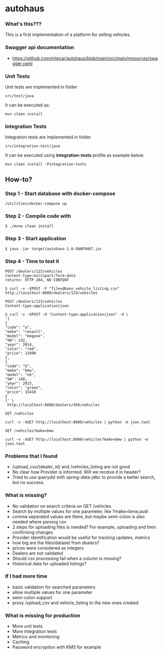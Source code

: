# autohaus

### What's this???

This is a first implementation of a platform for selling vehicles. 

### Swagger api documentation

- https://github.com/mlecar/autohaus/blob/main/src/main/resources/swagger.yaml


### Unit Tests
Unit tests are implemented in folder
```
src/test/java
```

It can be executed as:
```
mvn clean install
```

### Integration Tests
Integration tests are implemented in folder
```
src/integration-test/java
```

It can be executed using **integration-tests** profile as example below:
```
mvn clean install -Pintegration-tests
```

## How-to?
### Step 1 - Start database with docker-compose
```
/utilities/docker-compose up
```

### Step 2 - Compile code with
```
$ ./mvnw clean install
```

### Step 3 - Start application
```
$ java -jar target/autohaus-1.0-SNAPSHOT.jar
```

### Step 4 - Time to test it
```
POST /dealers/123/vehicles
Content-type:multipart/form-data
returns: HTTP 204, NO CONTENT

$ curl -v -XPOST -F "file=@base_vehicle_listing.csv" http://localhost:8080/dealers/123/vehicles
```

```
POST /dealers/123/vehicles
Content-type:application/json

$ curl -v -XPOST -H "Content-type:application/json" -d \
'[
{
"code": "a",
"make": "renault",
"model": "megane",
"kW": 132,
"year": 2014,
"color": "red",
"price": 13990
},
{
"code": "b",
"make": "bmw",
"model": "x6",
"kW": 148,
"year": 2015,
"color": "green",
"price": 15410
}
]' \
 http://localhost:8080/dealers/456/vehicles
```

```
GET /vehicles

curl -v -XGET http://localhost:8080/vehicles | python -m json.tool
```

```
GET /vehicles?make=bmw

curl -v -XGET http://localhost:8080/vehicles?make=bmw | python -m json.tool
```

### Problems that I found
- /upload_csv/{dealer_id} and /vehicles_listing are not good
- No clear how Provider is informed. Will we receive it in header?
- Tried to use querydsl with spring-data-jdbc to provide a better search, but no success.

### What is missing?
- No validation on search criteria on GET /vehicles
- Search by multiple values for one parameter, like ?make=bmw,audi
- comma separated values are there, but maybe semi-colon is also needed where parsing csv
- 2 steps for uploading files is needed? For example, uploading and then confirming changes
- Provider identification would be useful for tracking updates, metrics
- how big are the files/dataset from dealers?
- prices were considered as integers
- Dealers are not validated
- Should csv processing fail when a column is missing?
- Historical data for uploaded listings? 

### If I had more time
- basic validation for searched parameters
- allow multiple values for one parameter
- semi-colon support
- proxy /upload_csv and vehicle_listing to the new ones created

### What is missing for production
- More unit tests
- More Integration tests
- Metrics and monitoring
- Caching
- Password encryption with KMS for example
